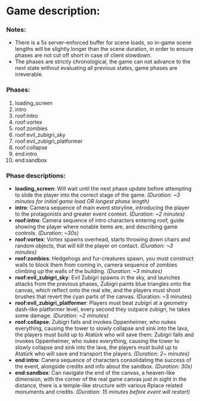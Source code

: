 # Game description:

### Notes:
- There is a 5s server-enforced buffer for scene loads, so in-game scene
  lengths will be slightly longer than the scene duration, in order to ensure
  phases are not cut off short in case of client slowdown.
- The phases are strictly chronological, the game can not advance to the next
  state without evaluating all previous states, game phases are irreverable.

### Phases:
1. loading_screen
2. intro
3. roof:intro
4. roof:vortex
5. roof:zombies
6. roof:evil_zubigri_sky
7. roof:evil_zubigri_platformer
8. roof:collapse
9. end:intro
10. end:sandbox

### Phase descriptions:
- **loading_screen**: Will wait until the next phase update before attempting
   to slide the player into the correct stage of the game. *(Duration: ~3 minutes
   for initial game load OR longest phase length)*
- **intro**: Camera sequence of main event storyline, introducing the player to
   the protagonists and greater event context. *(Duration: ~2 minutes)*
- **roof:intro**: Camera sequence of intro characters entering roof, guide
   showing the player where notable items are, and describing game
   controls. *(Duration: ~30s)*
- **roof:vortex**: Vortex spawns overhead, starts throwing down chairs and
   random objects, that will kill the player on contact. *(Duration: ~3 minutes)*
- **roof:zombies**: Hedgehogs and fur-creatures spawn, you must construct
   walls to block them from coming in, camera sequence of zombies climbing up the
   walls of the building. *(Duration: ~3 minutes)*
- **roof:evil_zubigri_sky**: Evil Zubigri spawns in the sky, and launches
   attacks from the previous phases, Zubigri paints blue triangles onto the
   canvas, which reflect onto the real site, and the players must shoot brushes
   that revert the cyan parts of the canvas. (Duration: ~3 minutes)
- **roof:evil_zubigri_platformer**: Players must beat zubigri at a geometry
   dash-like platformer level, every second they outpace zubigri, he takes some
   damage. *(Duration: ~2 minutes)*
- **roof:collapse**: Zubigri falls and invokes Oppenheimer, who nukes
   everything, causing the tower to slowly collapse and sink into the lava, the
   players must build up to Atatürk who will save them: Zubigri falls and
   invokes Oppenheimer, who nukes everything, causing the tower to slowly
   collapse and sink into the lava, the players must build up to Atatürk who
   will save and transport the players. *(Duration: 2~ minutes)*
- **end:intro**: Canera sequence of characters consolidating the success of the
   event, alongside credits and info about the sandbox. *(Duration: 30s)*
- **end:sandbox**: Can navigate the end of the canvas, a heaven-like dimension,
   with the corner of the real game canvas just in sight in the distance, there
   is a temple-like structure with various Rplace related monuments and credits.
   *(Duration: 15 minutes before event will restart)*

